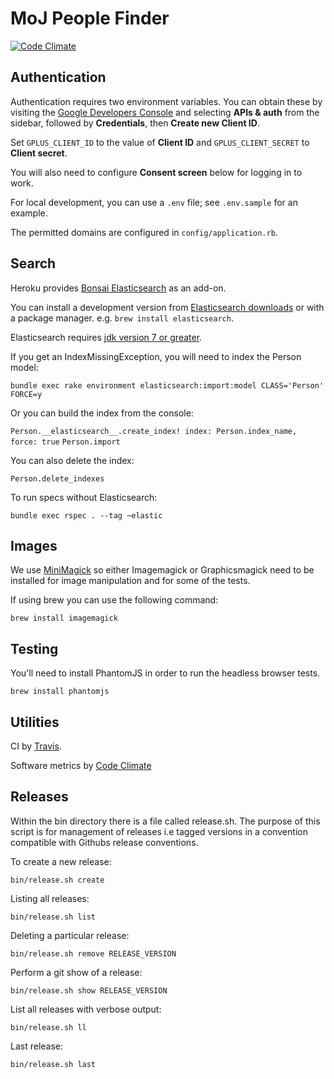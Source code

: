 # MoJ People Finder

[![Code Climate](https://codeclimate.com/github/ministryofjustice/peoplefinder/badges/gpa.svg)](https://codeclimate.com/github/ministryofjustice/peoplefinder)

## Authentication

Authentication requires two environment variables. You can obtain these by
visiting the [Google Developers Console](https://console.developers.google.com/)
and selecting **APIs & auth** from the sidebar, followed by **Credentials**,
then **Create new Client ID**.

Set `GPLUS_CLIENT_ID` to the value of **Client ID** and `GPLUS_CLIENT_SECRET`
to **Client secret**.

You will also need to configure **Consent screen** below for logging in to work.

For local development, you can use a `.env` file; see `.env.sample` for an
example.

The permitted domains are configured in `config/application.rb`.

## Search

Heroku provides [Bonsai Elasticsearch](https://devcenter.heroku.com/articles/bonsai)
as an add-on.

You can install a development version from [Elasticsearch downloads](http://www.elasticsearch.org/download/)
or with a package manager.
e.g. `brew install elasticsearch`.

Elasticsearch requires [jdk version 7 or greater](http://www.oracle.com/technetwork/java/javase/downloads/jdk7-downloads-1880260.html).

If you get an IndexMissingException, you will need to index the Person model:

`bundle exec rake environment elasticsearch:import:model CLASS='Person' FORCE=y`

Or you can build the index from the console:

`Person.__elasticsearch__.create_index! index: Person.index_name, force: true`
`Person.import`

You can also delete the index:

`Person.delete_indexes`

To run specs without Elasticsearch:

`bundle exec rspec . --tag ~elastic`

## Images

We use [MiniMagick](https://github.com/minimagick/minimagick) so either Imagemagick or Graphicsmagick need to be installed for image manipulation and for some of the tests.

If using brew you can use the following command:

`brew install imagemagick`

## Testing

You'll need to install PhantomJS in order to run the headless browser tests.

`brew install phantomjs`

## Utilities

CI by [Travis](https://travis-ci.org/ministryofjustice/peoplefinder).

Software metrics by [Code Climate](https://codeclimate.com/github/ministryofjustice/peoplefinder)

## Releases

Within the bin directory there is a file called release.sh. The purpose of this script is for management of releases i.e tagged versions in a convention compatible with Githubs release conventions.

To create a new release:

`bin/release.sh create`

Listing all releases:

`bin/release.sh list`

Deleting a particular release:

`bin/release.sh remove RELEASE_VERSION`

Perform a git show of a release:

`bin/release.sh show RELEASE_VERSION`

List all releases with verbose output:

`bin/release.sh ll`

Last release:

`bin/release.sh last`

